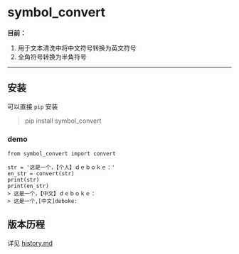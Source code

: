 # symbol_convert 

**目前：**
1. 用于文本清洗中将中文符号转换为英文符号 
2. 全角符号转换为半角符号

---
## 安装
可以直接 `pip` 安装
> pip install symbol_convert


### demo
```text
from symbol_convert import convert

str = '这是一个，【个人】ｄｅｂｏｋｅ：'
en_str = convert(str)
print(str)
print(en_str)
> 这是一个，【中文】ｄｅｂｏｋｅ：
> 这是一个,[中文]deboke:
```

## 版本历程
详见 [history.md](https://github.com/Caaby/symbol_convert/blob/master/docs/history.md)

